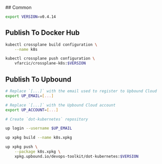 ## Common

```bash
export VERSION=v0.4.14
```

## Publish To Docker Hub

```bash
kubectl crossplane build configuration \
    --name k8s

kubectl crossplane push configuration \
    vfarcic/crossplane-k8s:$VERSION
```

## Publish To Upbound

```bash
# Replace `[...]` with the email used to register to Upbound Cloud
export UP_EMAIL=[...]

# Replace `[...]` with the Upbound Cloud account
export UP_ACCOUNT=[...]

# Create `dot-kubernetes` repository

up login --username $UP_EMAIL

up xpkg build --name k8s.xpkg

up xpkg push \
    --package k8s.xpkg \
    xpkg.upbound.io/devops-toolkit/dot-kubernetes:$VERSION
```